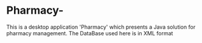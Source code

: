 # Pharmacy-

This is a desktop application 'Pharmacy' which presents a Java solution for pharmacy management.
The DataBase used here is in XML format
